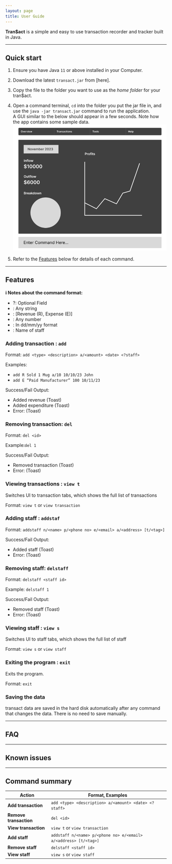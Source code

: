 ```yaml
---
layout: page
title: User Guide
---
```


**Tran$act** is a simple and easy to use transaction recorder and tracker built in Java.

--------------------------------------------------------------------------------------------------------------------

## Quick start

1. Ensure you have Java `11` or above installed in your Computer.

1. Download the latest `transact.jar` from [here].

1. Copy the file to the folder you want to use as the _home folder_ for your tran$act.

1. Open a command terminal, `cd` into the folder you put the jar file in, and use the `java -jar transact.jar` command to run the application.<br>
   A GUI similar to the below should appear in a few seconds. Note how the app contains some sample data.<br>
   ![Ui](images/Ui.png)

1. Refer to the [Features](#features) below for details of each command.

--------------------------------------------------------------------------------------------------------------------

## Features

<div markdown="block" class="alert alert-info">

**:information_source: Notes about the command format:**<br>

* ?: Optional Field
* <description>: Any string
* <type>: [Revenue (R), Expense (E)]
* <amount>: Any number
* <date>: In dd/mm/yy format
* <staff>: Name of staff


### Adding transaction : `add`

Format: `add <type> <description> a/<amount> <date> <?staff>`

Examples:
* `add R Sold 1 Mug a/10 10/10/23 John`
* `add E “Paid Manufacturer” 100 10/11/23`

Success/Fail Output:
* Added revenue (Toast)
* Added expenditure (Toast)
* Error: <Error Message> (Toast)


### Removing transaction: `del`

Format: `del <id>`

Example:`del 1`

Success/Fail Output:
* Removed transaction (Toast)
* Error: <Error Message> (Toast)

### Viewing transactions : `view t`

Switches UI to transaction tabs, which shows the full list of transactions

Format: `view t` or `view transaction`


### Adding staff : `addstaf`

Format: `addstaff n/<name> p/<phone no> e/<email> a/<address> [t/<tag>]`

Success/Fail Output:
* Added staff (Toast)
* Error: <Error Message> (Toast)

### Removing staff: `delstaff`

Format: `delstaff <staff id>`

Example: `delstaff 1`

Success/Fail Output:
* Removed staff (Toast)
* Error: <Error Message> (Toast)


### Viewing staff : `view s`

Switches UI to staff tabs, which shows the full list of staff

Format: `view s` or `view staff`

### Exiting the program : `exit`

Exits the program.

Format: `exit`

### Saving the data

transact data are saved in the hard disk automatically after any command that changes the data. There is no need to save manually.


--------------------------------------------------------------------------------------------------------------------

## FAQ

--------------------------------------------------------------------------------------------------------------------

## Known issues


--------------------------------------------------------------------------------------------------------------------

## Command summary

Action | Format, Examples
--------|------------------
**Add transaction** | `add <type> <description> a/<amount> <date> <?staff>`
**Remove transaction** | `del <id>`
**View transaction** | `view t` or `view transaction`
**Add staff** | `addstaff n/<name> p/<phone no> e/<email> a/<address> [t/<tag>]`
**Remove staff** | `delstaff <staff id>`
**View staff** | `view s` or `view staff`
